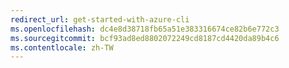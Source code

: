 ```yaml
---
redirect_url: get-started-with-azure-cli
ms.openlocfilehash: dc4e8d38718fb65a51e383316674ce82b6e772c3
ms.sourcegitcommit: bcf93ad8ed8802072249cd8187cd4420da89b4c6
ms.contentlocale: zh-TW
---
```

